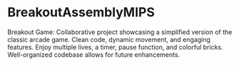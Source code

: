 # BreakoutAssemblyMIPS
Breakout Game: Collaborative project showcasing a simplified version of the classic arcade game. Clean code, dynamic movement, and engaging features. Enjoy multiple lives, a timer, pause function, and colorful bricks. Well-organized codebase allows for future enhancements.

